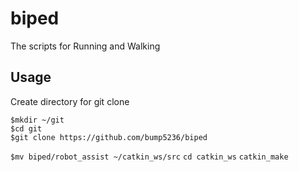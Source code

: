 # biped
The scripts for Running and Walking

## Usage
Create directory for git clone

`$mkdir ~/git`  
`$cd git`  
`$git clone https://github.com/bump5236/biped`

`$mv biped/robot_assist ~/catkin_ws/src`
`cd catkin_ws`
`catkin_make`
